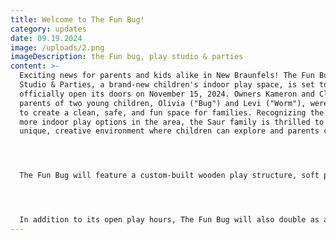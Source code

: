 ```yaml
---
title: Welcome to The Fun Bug!
category: updates
date: 09.19.2024
image: /uploads/2.png
imageDescription: the Fun bug, play studio & parties
content: >-
  Exciting news for parents and kids alike in New Braunfels! The Fun Bug Play
  Studio & Parties, a brand-new children's indoor play space, is set to
  officially open its doors on November 15, 2024. Owners Kameron and Clay Saur,
  parents of two young children, Olivia ("Bug") and Levi ("Worm"), were inspired
  to create a clean, safe, and fun space for families. Recognizing the need for
  more indoor play options in the area, the Saur family is thrilled to offer a
  unique, creative environment where children can explore and parents can relax.




  The Fun Bug will feature a custom-built wooden play structure, soft play mats, and endless opportunities for creative and active play. Designed with both kids and parents in mind, the space offers not only fun but also convenience. Adults can enjoy delicious drinks, lounge in comfortable seating, and take advantage of free Wi-Fi while their little ones play safely. Kameron describes the space as "fun, clean, and aesthetic," ensuring it’s a welcoming spot for all who visit.




  In addition to its open play hours, The Fun Bug will also double as a party rental venue after hours, offering private access to the entire facility. Whether you're hosting a birthday party or another special event, The Fun Bug provides a perfect, kid-friendly space that guarantees fun for everyone. Kameron and Clay are eager to meet the local community and can't wait to welcome families to experience The Fun Bug starting this November!
---
```

